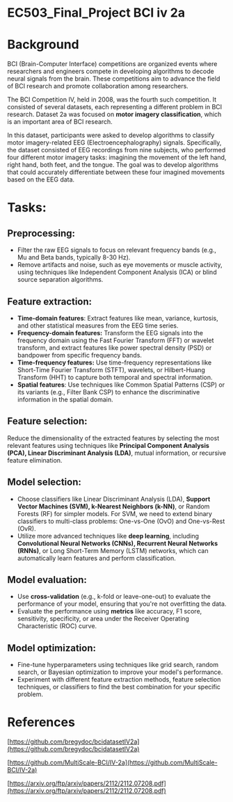# EC503_Final_Project BCI iv 2a

# Background

BCI (Brain-Computer Interface) competitions are organized events where researchers and engineers compete in developing algorithms to decode neural signals from the brain. These competitions aim to advance the field of BCI research and promote collaboration among researchers.

The BCI Competition IV, held in 2008, was the fourth such competition. It consisted of several datasets, each representing a different problem in BCI research. Dataset 2a was focused on **motor imagery classification**, which is an important area of BCI research.

In this dataset, participants were asked to develop algorithms to classify motor imagery-related EEG (Electroencephalography) signals. Specifically, the dataset consisted of EEG recordings from nine subjects, who performed four different motor imagery tasks: imagining the movement of the left hand, right hand, both feet, and the tongue. The goal was to develop algorithms that could accurately differentiate between these four imagined movements based on the EEG data.

# Tasks:

## Preprocessing:

- Filter the raw EEG signals to focus on relevant frequency bands (e.g., Mu and Beta bands, typically 8-30 Hz).
- Remove artifacts and noise, such as eye movements or muscle activity, using techniques like Independent Component Analysis (ICA) or blind source separation algorithms.

## Feature extraction:

- **Time-domain features**: Extract features like mean, variance, kurtosis, and other statistical measures from the EEG time series.
- **Frequency-domain features:** Transform the EEG signals into the frequency domain using the Fast Fourier Transform (FFT) or wavelet transform, and extract features like power spectral density (PSD) or bandpower from specific frequency bands.
- **Time-frequency features:** Use time-frequency representations like Short-Time Fourier Transform (STFT), wavelets, or Hilbert-Huang Transform (HHT) to capture both temporal and spectral information.
- **Spatial features**: Use techniques like Common Spatial Patterns (CSP) or its variants (e.g., Filter Bank CSP) to enhance the discriminative information in the spatial domain.

## Feature selection:

Reduce the dimensionality of the extracted features by selecting the most relevant features using techniques like **Principal Component Analysis (PCA), Linear Discriminant Analysis (LDA)**, mutual information, or recursive feature elimination.

## Model selection:

- Choose classifiers like Linear Discriminant Analysis (LDA), **Support Vector Machines (SVM), k-Nearest Neighbors (k-NN)**, or Random Forests (RF) for simpler models. For SVM, we need to extend binary classifiers to multi-class problems: One-vs-One (OvO) and One-vs-Rest (OvR).
- Utilize more advanced techniques like **deep learning**, including **Convolutional Neural Networks (CNNs), Recurrent Neural Networks (RNNs)**, or Long Short-Term Memory (LSTM) networks, which can automatically learn features and perform classification.

## Model evaluation:

- Use **cross-validation** (e.g., k-fold or leave-one-out) to evaluate the performance of your model, ensuring that you're not overfitting the data.
- Evaluate the performance using **metrics** like accuracy, F1 score, sensitivity, specificity, or area under the Receiver Operating Characteristic (ROC) curve.

## Model optimization:

- Fine-tune hyperparameters using techniques like grid search, random search, or Bayesian optimization to improve your model's performance.
- Experiment with different feature extraction methods, feature selection techniques, or classifiers to find the best combination for your specific problem.

# References
[https://github.com/bregydoc/bcidatasetIV2a](https://github.com/bregydoc/bcidatasetIV2a)

[https://github.com/MultiScale-BCI/IV-2a](https://github.com/MultiScale-BCI/IV-2a)

[https://arxiv.org/ftp/arxiv/papers/2112/2112.07208.pdf](https://arxiv.org/ftp/arxiv/papers/2112/2112.07208.pdf)

